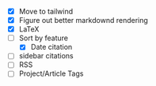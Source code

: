 
- [x] Move to tailwind
- [x] Figure out better markdownd rendering
- [x] LaTeX
- [ ] Sort by feature
    - [x] Date citation
- [ ] sidebar citations
- [ ] RSS
- [ ] Project/Article Tags
